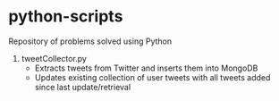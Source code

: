 # python-scripts
Repository of problems solved using Python

1. tweetCollector.py 
	- Extracts tweets from Twitter and inserts them into MongoDB
	- Updates existing collection of user tweets with all tweets added since last update/retrieval
